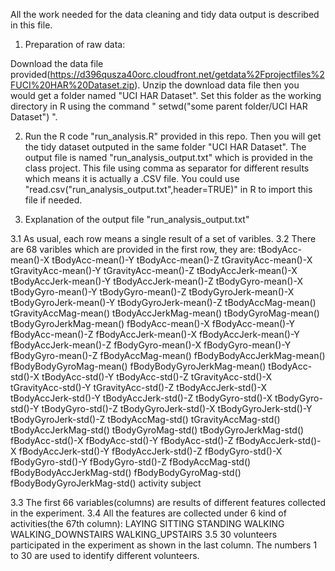 All the work needed for the data cleaning and tidy data output is described in this file.

1. Preparation of raw data:

Download the data file provided(https://d396qusza40orc.cloudfront.net/getdata%2Fprojectfiles%2FUCI%20HAR%20Dataset.zip).
Unzip the download data file then you would get a folder named "UCI HAR Dataset". Set this folder as
the working directory in R using the command " setwd("some parent folder/UCI HAR Dataset") ".

2. Run the R code "run_analysis.R" provided in this repo. Then you will get the tidy dataset outputed in
the same folder "UCI HAR Dataset". The output file is named "run_analysis_output.txt" which is provided
in the class project. This file using comma as separator for different results which means it is actually a .CSV file. You could use "read.csv("run_analysis_output.txt",header=TRUE)" in R to import this file if needed.

3. Explanation of the output file "run_analysis_output.txt"

3.1 As usual, each row means a single result of a set of varibles. 
3.2 There are 68 varibles which are provided in the first row, they are:
tBodyAcc-mean()-X
tBodyAcc-mean()-Y
tBodyAcc-mean()-Z
tGravityAcc-mean()-X
tGravityAcc-mean()-Y
tGravityAcc-mean()-Z
tBodyAccJerk-mean()-X
tBodyAccJerk-mean()-Y
tBodyAccJerk-mean()-Z
tBodyGyro-mean()-X
tBodyGyro-mean()-Y
tBodyGyro-mean()-Z
tBodyGyroJerk-mean()-X
tBodyGyroJerk-mean()-Y
tBodyGyroJerk-mean()-Z
tBodyAccMag-mean()
tGravityAccMag-mean()
tBodyAccJerkMag-mean()
tBodyGyroMag-mean()
tBodyGyroJerkMag-mean()
fBodyAcc-mean()-X
fBodyAcc-mean()-Y
fBodyAcc-mean()-Z
fBodyAccJerk-mean()-X
fBodyAccJerk-mean()-Y
fBodyAccJerk-mean()-Z
fBodyGyro-mean()-X
fBodyGyro-mean()-Y
fBodyGyro-mean()-Z
fBodyAccMag-mean()
fBodyBodyAccJerkMag-mean()
fBodyBodyGyroMag-mean()
fBodyBodyGyroJerkMag-mean()
tBodyAcc-std()-X
tBodyAcc-std()-Y
tBodyAcc-std()-Z
tGravityAcc-std()-X
tGravityAcc-std()-Y
tGravityAcc-std()-Z
tBodyAccJerk-std()-X
tBodyAccJerk-std()-Y
tBodyAccJerk-std()-Z
tBodyGyro-std()-X
tBodyGyro-std()-Y
tBodyGyro-std()-Z
tBodyGyroJerk-std()-X
tBodyGyroJerk-std()-Y
tBodyGyroJerk-std()-Z
tBodyAccMag-std()
tGravityAccMag-std()
tBodyAccJerkMag-std()
tBodyGyroMag-std()
tBodyGyroJerkMag-std()
fBodyAcc-std()-X
fBodyAcc-std()-Y
fBodyAcc-std()-Z
fBodyAccJerk-std()-X
fBodyAccJerk-std()-Y
fBodyAccJerk-std()-Z
fBodyGyro-std()-X
fBodyGyro-std()-Y
fBodyGyro-std()-Z
fBodyAccMag-std()
fBodyBodyAccJerkMag-std()
fBodyBodyGyroMag-std()
fBodyBodyGyroJerkMag-std()
activity
subject

3.3 The first 66 variables(columns) are results of different features collected in the experiment. 
3.4 All the features are collected under 6 kind of activities(the 67th column):
LAYING
SITTING
STANDING
WALKING
WALKING_DOWNSTAIRS
WALKING_UPSTAIRS
3.5 30 volunteers participated in the experiment as shown in the last column. The numbers 1 to 30 are used to identify different volunteers.
